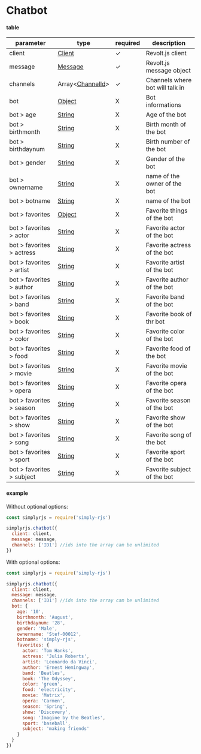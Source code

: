 # Chatbot

<!-- tabs:start -->
#### **table**

| parameter | type | required | description |
|-----------|------|----------|-------------|
| client | [Client](https://revolt.js.org/classes/Client.Client-1.html) | ✓ | Revolt.js client |
| message | [Message](https://revolt.js.org/classes/maps_Messages.Message.html) | ✓ | Revolt.js message object |
| channels | Array<[ChannelId](https://revolt.js.org/classes/maps_Channels.Channel.html#_id)> | ✓ | Channels where bot will talk in |
| bot | [Object](https://developer.mozilla.org/en-US/docs/Web/JavaScript/Reference/Global_Objects/Object) | X | Bot informations |
| bot > age | [String](https://developer.mozilla.org/en-US/docs/Web/JavaScript/Reference/Global_Objects/String) | X | Age of the bot |
| bot > birthmonth | [String](https://developer.mozilla.org/en-US/docs/Web/JavaScript/Reference/Global_Objects/String) | X | Birth month of the bot |
| bot > birthdaynum | [String](https://developer.mozilla.org/en-US/docs/Web/JavaScript/Reference/Global_Objects/String) | X | Birth number of the bot |
| bot > gender | [String](https://developer.mozilla.org/en-US/docs/Web/JavaScript/Reference/Global_Objects/String) | X | Gender of the bot |
| bot > ownername | [String](https://developer.mozilla.org/en-US/docs/Web/JavaScript/Reference/Global_Objects/String) | X | name of the owner of the bot |
| bot > botname | [String](https://developer.mozilla.org/en-US/docs/Web/JavaScript/Reference/Global_Objects/String) | X | name of the bot |
| bot > favorites | [Object](https://developer.mozilla.org/en-US/docs/Web/JavaScript/Reference/Global_Objects/Object) | X | Favorite things of the bot |
| bot > favorites > actor | [String](https://developer.mozilla.org/en-US/docs/Web/JavaScript/Reference/Global_Objects/String) | X | Favorite actor of the bot |
| bot > favorites > actress | [String](https://developer.mozilla.org/en-US/docs/Web/JavaScript/Reference/Global_Objects/String) | X | Favorite actress of the bot |
| bot > favorites > artist | [String](https://developer.mozilla.org/en-US/docs/Web/JavaScript/Reference/Global_Objects/String) | X | Favorite artist of the bot |
| bot > favorites > author | [String](https://developer.mozilla.org/en-US/docs/Web/JavaScript/Reference/Global_Objects/String) | X | Favorite author of the bot |
| bot > favorites > band | [String](https://developer.mozilla.org/en-US/docs/Web/JavaScript/Reference/Global_Objects/String) | X | Favorite band of the bot |
| bot > favorites > book | [String](https://developer.mozilla.org/en-US/docs/Web/JavaScript/Reference/Global_Objects/String) | X | Favorite book of thr bot |
| bot > favorites > color | [String](https://developer.mozilla.org/en-US/docs/Web/JavaScript/Reference/Global_Objects/String) | X | Favorite color of the bot |
| bot > favorites > food | [String](https://developer.mozilla.org/en-US/docs/Web/JavaScript/Reference/Global_Objects/String) | X | Favorite food of the bot |
| bot > favorites > movie | [String](https://developer.mozilla.org/en-US/docs/Web/JavaScript/Reference/Global_Objects/String) | X | Favorite movie of the bot |
| bot > favorites > opera | [String](https://developer.mozilla.org/en-US/docs/Web/JavaScript/Reference/Global_Objects/String) | X | Favorite opera of the bot |
| bot > favorites > season | [String](https://developer.mozilla.org/en-US/docs/Web/JavaScript/Reference/Global_Objects/String) | X | Favorite season of the bot |
| bot > favorites > show | [String](https://developer.mozilla.org/en-US/docs/Web/JavaScript/Reference/Global_Objects/String) | X | Favorite show of the bot |
| bot > favorites > song | [String](https://developer.mozilla.org/en-US/docs/Web/JavaScript/Reference/Global_Objects/String) | X | Favorite song of the bot |
| bot > favorites > sport | [String](https://developer.mozilla.org/en-US/docs/Web/JavaScript/Reference/Global_Objects/String) | X | Favorite sport of the bot |
| bot > favorites > subject | [String](https://developer.mozilla.org/en-US/docs/Web/JavaScript/Reference/Global_Objects/String) | X | Favorite subject of the bot |

#### **example**

Without optional options:

```js
const simplyrjs = require('simply-rjs')

simplyrjs.chatbot({
  client: client,
  message: message,
  channels: ['ID1'] //ids into the array cam be unlimited
})
```

With optional options:

```js
const simplyrjs = require('simply-rjs')

simplyrjs.chatbot({
  client: client,
  message: message,
  channels: ['ID1'] //ids into the array cam be unlimited
  bot: {
    age: '10',
    birthmonth: 'August',
    birthdaynum: '28',
    gender: 'Male',
    ownername: 'Stef-00012',
    botname: 'simply-rjs',
    favorites: {
      actor: 'Tom Hanks',
      actress: 'Julia Roberts',
      artist: 'Leonardo da Vinci',
      author: 'Ernest Hemingway',
      band: 'Beatles',
      book: 'The Odyssey',
      color: 'green',
      food: 'electricity',
      movie: 'Matrix',
      opera: 'Carmen',
      season: 'Spring',
      show: 'Discovery',
      song: 'Imagine by the Beatles',
      sport: 'baseball',
      subject: 'making friends'
    }
  }
})
```

<!-- tabs:end -->